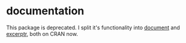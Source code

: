 # documentation
This package is deprecated. I split it's functionality into [document](https://github.com/fvafrCU/document) and [excerptr](https://github.com/fvafrCU/excerptr), both on CRAN now.
